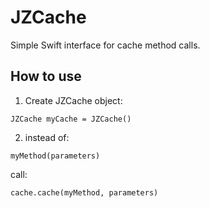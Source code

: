 JZCache
=======

Simple Swift interface for cache method calls.


How to use
----------

1. Create JZCache object:
```
JZCache myCache = JZCache()
```

2. instead of:
```
myMethod(parameters)
```

call:
```
cache.cache(myMethod, parameters)
```


